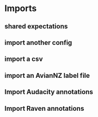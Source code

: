 # Imports

## shared expectations

## import another config

## import a csv

## import an AvianNZ label file

## Import Audacity annotations

## Import Raven annotations